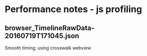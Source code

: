 # Performance notes - js profiling

## browser_TimelineRawData-20160719T171045.json

Smooth timing; using crosswalk webview



